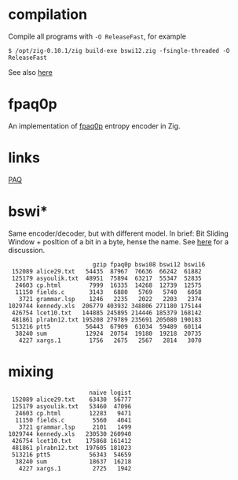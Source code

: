 # compilation
Compile all programs with `-O ReleaseFast`, for example

```
$ /opt/zig-0.10.1/zig build-exe bswi12.zig -fsingle-threaded -O ReleaseFast
```

See also [here](https://ziggit.dev/t/strange-program-performance-dependence/525)

# fpaq0p
An implementation of [fpaq0p](http://nishi.dreamhosters.com/u/fpaq0p.cpp) entropy encoder in Zig.

# links
[PAQ](http://mattmahoney.net/dc/)

# bswi*

Same encoder/decoder, but with different model.
In brief: Bit Sliding Window + posItion of a bit in a byte, hense the name.
See [here](https://encode.su/threads/4008-A-model-for-fpaq0p-like-compressor) for a discussion.

```(cunterbury-corpus)
                        gzip fpaq0p bswi08 bswi12 bswi16
 152089 alice29.txt   54435  87967  76636  66242  61882
 125179 asyoulik.txt  48951  75894  63217  55347  52835
  24603 cp.html        7999  16335  14268  12739  12575
  11150 fields.c       3143   6880   5769   5740   6058
   3721 grammar.lsp    1246   2235   2022   2203   2374
1029744 kennedy.xls  206779 403932 348806 271180 175144
 426754 lcet10.txt   144885 245895 214446 185379 168142
 481861 plrabn12.txt 195208 279789 235691 205080 190183
 513216 ptt5          56443  67909  61034  59489  60114
  38240 sum           12924  20754  19180  19218  20735
   4227 xargs.1        1756   2675   2567   2814   3070
```
# mixing 

```(cunterbury-corpus)
                       naive logist
 152089 alice29.txt    63430  56777
 125179 asyoulik.txt   53460  47096
  24603 cp.html        12283   9471
  11150 fields.c        5560   4041
   3721 grammar.lsp     2101   1499
1029744 kennedy.xls   230530 260940
 426754 lcet10.txt    175868 161412
 481861 plrabn12.txt  197605 181023
 513216 ptt5           56343  54659
  38240 sum            18637  16218
   4227 xargs.1         2725   1942
```
